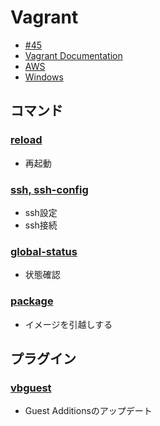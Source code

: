 # Vagrant

- [#45](https://github.com/hdknr/note/issues/45)
- [Vagrant Documentation](https://www.vagrantup.com/docs/index.html)
- [AWS](vagrant.aws.md)
- [Windows](vagrant.windows.md)

## コマンド

### [reload](vagrant.reload.md)

- 再起動

### [ssh, ssh-config](vagrant.ssh.md)

- ssh設定
- ssh接続

### [global-status](vagrant.global-status.md)

- 状態確認

### [package](vagrant.package.md)

- イメージを引越しする

## プラグイン

### [vbguest](vagrant.vbguest.md)

- Guest Additionsのアップデート
